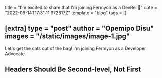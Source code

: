 title = "I'm excited to share that I'm joining Fermyon as a DevRel 🥑"
date = "2022-09-14T17:31:11.972817Z"
template = "blog"
tags = []

[extra]
type = "post"
author = "Opemipo Disu"
images = "/static/images/image-1.jpg"
---

Let's get the cats out of the bag! I'm joining Fermyon as a Developer Advocate

<!-- Ideally, for SEO there should be an image after the first paragraph or two -->

## Headers Should Be Second-level, Not First
